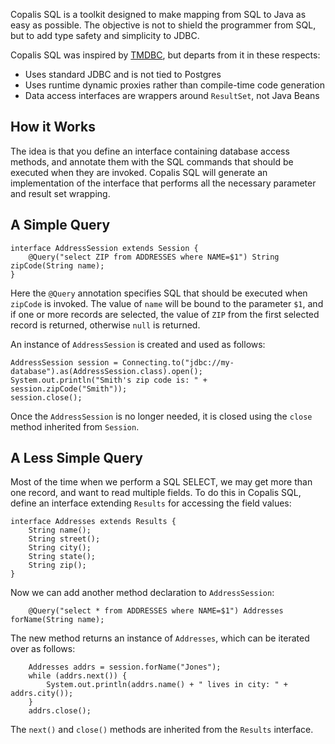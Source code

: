 Copalis SQL is a toolkit designed to make mapping from SQL to Java as easy as possible.
The objective is not to shield the programmer from SQL,
but to add type safety and simplicity to JDBC.

Copalis SQL was inspired by [TMDBC](https://tmdbc.dev.java.net/), but departs from it in these respects:
  * Uses standard JDBC and is not tied to Postgres
  * Uses runtime dynamic proxies rather than compile-time code generation
  * Data access interfaces are wrappers around `ResultSet`, not Java Beans

How it Works
------------

The idea is that you define an interface containing database access methods,
and annotate them with the SQL commands that should be executed when they are invoked.
Copalis SQL will generate an implementation of the interface that performs all the necessary
parameter and result set wrapping.

A Simple Query
--------------

    interface AddressSession extends Session {
        @Query("select ZIP from ADDRESSES where NAME=$1") String zipCode(String name);
    }

Here the `@Query` annotation specifies SQL that should be executed when `zipCode` is invoked.
The value of `name` will be bound to the parameter `$1`,
and if one or more records are selected,
the value of `ZIP` from the first selected record is returned,
otherwise `null` is returned.

An instance of `AddressSession` is created and used as follows:

    AddressSession session = Connecting.to("jdbc://my-database").as(AddressSession.class).open();
    System.out.println("Smith's zip code is: " + session.zipCode("Smith"));
    session.close();

Once the `AddressSession` is no longer needed, it is closed using the `close` method inherited from `Session`.

A Less Simple Query
-------------------

Most of the time when we perform a SQL SELECT,
we may get more than one record,
and want to read multiple fields.
To do this in Copalis SQL,
define an interface extending `Results` for accessing the field values:

    interface Addresses extends Results {
        String name();
        String street();
        String city();
        String state();
        String zip();
    }

Now we can add another method declaration to `AddressSession`:

        @Query("select * from ADDRESSES where NAME=$1") Addresses forName(String name);

The new method returns an instance of `Addresses`,
which can be iterated over as follows:

        Addresses addrs = session.forName("Jones");
        while (addrs.next()) {
            System.out.println(addrs.name() + " lives in city: " + addrs.city());
        }
        addrs.close();

The `next()` and `close()` methods are inherited from the `Results` interface.
